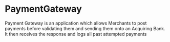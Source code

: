 # PaymentGateway

Payment Gateway is an application which allows Merchants to post payments before validating them and sending them onto an Acquiring Bank. It then receives the response and logs all past attempted payments
